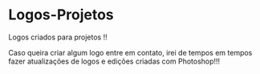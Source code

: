 # Logos-Projetos
Logos criados para projetos !!

Caso queira criar algum logo entre em contato, irei de tempos em tempos fazer atualizações de logos e edições criadas com Photoshop!!!
